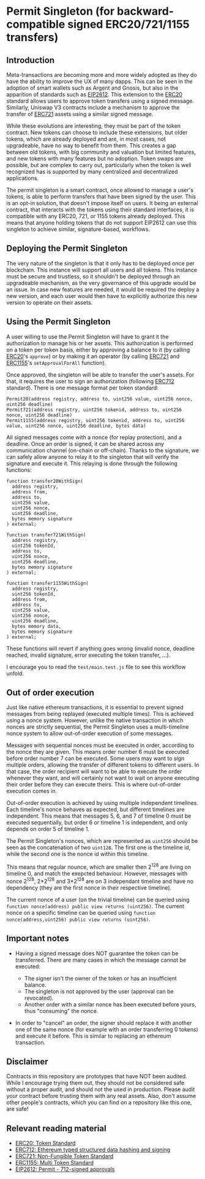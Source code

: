 # **Permit Singleton** (for backward-compatible signed ERC20/721/1155 transfers)

## Introduction

Meta-transactions are becoming more and more widely adopted as they do have the ability to improve the UX of many dapps. This can be seen in the adoption of smart wallets such as Argent and Gnosis, but also in the apparition of standards such as [EIP2612](https://eips.ethereum.org/EIPS/eip-2612). This extension to the [ERC20](https://eips.ethereum.org/EIPS/eip-20) standard allows users to approve token transfers using a signed message. Similarly, Uniswap V3 contracts include a mechanism to approve the transfer of [ERC721](https://eips.ethereum.org/EIPS/eip-721) assets using a similar signed message.

While these evolutions are interesting, they must be part of the token contract. New tokens can choose to include these extensions, but older tokens, which are already deployed and are, in most cases, not upgradeable, have no way to benefit from them. This creates a gap between old tokens, with big community and valuation but limited features, and new tokens with many features but no adoption. Token swaps are possible, but are complex to carry out, particularly when the token is well recognized has is supported by many centralized and decentralized applications.

The permit singleton is a smart contract, once allowed to manage a user's tokens, is able to perform transfers that have been signed by the user. This is an opt-in solution, that doesn't impose itself on users. It being an external contract, that interacts with the tokens using their standard interfaces, it is compatible with any ERC20, 721, or 1155 tokens already deployed. This means that anyone holding tokens that do not support EIP2612 can use this singleton to achieve similar, signature-based, workflows.

## Deploying the Permit Singleton

The very nature of the singleton is that it only has to be deployed once per blockchain. This instance will support all users and all tokens. This instance must be secure and trustless, so it shouldn't be deployed through an upgradeable mechanism, as the very governance of this upgrade would be an issue. In case new features are needed, it would be required the deploy a new version, and each user would then have to explicitly authorize this new version to operate on their assets.

## Using the Permit Singleton

A user willing to use the Permit Singleton will have to grant it the authorization to manage his or her assets. This authorization is performed on a token per token basis, either by approving a balance to it (by calling [ERC20](https://eips.ethereum.org/EIPS/eip-20)'s `approve`) or by making it an operator (by calling [ERC721](https://eips.ethereum.org/EIPS/eip-721) and [ERC1155](https://eips.ethereum.org/EIPS/eip-1155)'s `setApprovalForAll` function).

Once approved, the singleton will be able to transfer the user's assets. For that, it requires the user to sign an authorization (following [ERC712](https://eips.ethereum.org/EIPS/eip-712) standard). There is one message format per token standard:

```
Permit20(address registry, address to, uint256 value, uint256 nonce, uint256 deadline)
Permit721(address registry, uint256 tokenid, address to, uint256 nonce, uint256 deadline)
Permit1155(address registry, uint256 tokenid, address to, uint256 value, uint256 nonce, uint256 deadline, bytes data)
```

All signed messages come with a nonce (for replay protection), and a deadline. Once an order is signed, it can be shared across any communication channel (on-chain or off-chain). Thanks to the signature, we can safely allow anyone to relay it to the singleton that will verify the signature and execute it. This relaying is done through the following functions:

```
function transfer20WithSign(
  address registry,
  address from,
  address to,
  uint256 value,
  uint256 nonce,
  uint256 deadline,
  bytes memory signature
) external;

function transfer721WithSign(
  address registry,
  uint256 tokenId,
  address to,
  uint256 nonce,
  uint256 deadline,
  bytes memory signature
) external;

function transfer1155WithSign(
  address registry,
  uint256 tokenId,
  address from,
  address to,
  uint256 value,
  uint256 nonce,
  uint256 deadline,
  bytes memory data,
  bytes memory signature
) external;
```

These functions will revert if anything goes wrong (invalid nonce, deadline reached, invalid signature, error executing the token transfer, ...).

I encourage you to read the `test/main.test.js` file to see this workflow unfold.

## Out of order execution

Just like native ethereum transactions, it is essential to prevent signed messages from being replayed (executed multiple times). This is achieved using a nonce system. However, unlike the native transaction in which nonces are strictly sequential, the Permit Singleton uses a multi-timeline nonce system to allow out-of-order execution of some messages.

Messages with sequential nonces must be executed in order, according to the nonce they are given. This means order number 6 must be executed before order number 7 can be executed. Some users may want to sign multiple orders, allowing the transfer of different tokens to different users. In that case, the order recipient will want to be able to execute the order whenever they want, and will certainly not want to wait on anyone executing their order before they can execute theirs. This is where out-of-order execution comes in.

Out-of-order execution is achieved by using multiple independent timelines. Each timeline's nonce behaves as expected, but different timelines are independent. This means that messages 5, 6, and 7 of timeline 0 must be executed sequentially, but order 6 or timeline 1 is independent, and only depends on order 5 of timeline 1.

The Permit Singleton's nonces, which are represented as `uint256` should be seen as the concatenation of two `uint128`. The first one is the timeline id, while the second one is the nonce id within this timeline.

This means that regular nounce, which are smaller then 2<sup>128</sup> are living on timeline 0, and match the exepcted behaviour. However, messages with nonce 2<sup>128</sup>, 2\*2<sup>128</sup> and 3\*2<sup>128</sup> are on 3 independant timeline and have no dependency (they are the first nonce in their respective timeline).

The current nonce of a user (on the trivial timeline) can be queried using `function nonce(address) public view returns (uint256)`. The current nonce on a specific timeline can be queried using `function nonce(address,uint256) public view returns (uint256)`.

## Important notes

- Having a signed message does NOT guarantee the token can be transferred. There are many cases in which the message cannot be executed:
  - The signer isn't the owner of the token or has an insufficient balance.
  - The singleton is not approved by the user (approval can be revocated).
  - Another order with a similar nonce has been executed before yours, thus "consuming" the nonce.


- In order to "cancel" an order, the signer should replace it with another one of the same nonce (for example with an order transferring 0 tokens) and execute it before. This is similar to replacing an ethereum transaction.

## Disclaimer

Contracts in this repository are prototypes that have NOT been audited. While I encourage trying them out, they should not be considered safe without a proper audit, and should not the used in production. Please audit your contract before trusting them with any real assets. Also, don't assume other people's contracts, which you can find on a repository like this one, are safe!

## Relevant reading material

- [ERC20: Token Standard](https://eips.ethereum.org/EIPS/eip-20)
- [ERC712: Ethereum typed structured data hashing and signing](https://eips.ethereum.org/EIPS/eip-712)
- [ERC721: Non-Fungible Token Standard](https://eips.ethereum.org/EIPS/eip-721)
- [ERC1155: Multi Token Standard](https://eips.ethereum.org/EIPS/eip-1155)
- [EIP2612: Permit - 712-signed approvals](https://eips.ethereum.org/EIPS/eip-2612)
